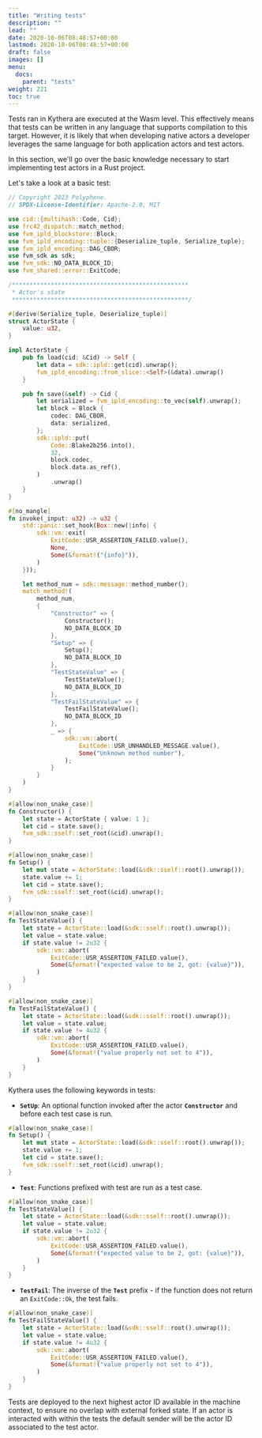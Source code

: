 ```yaml
---
title: "Writing tests"
description: ""
lead: ""
date: 2020-10-06T08:48:57+00:00
lastmod: 2020-10-06T08:48:57+00:00
draft: false
images: []
menu:
  docs:
    parent: "tests"
weight: 221
toc: true
---
```


Tests ran in Kythera are executed at the Wasm level. This effectively means that tests can be written in any language that supports
compilation to this target. However, it is likely that when developing native actors a developer leverages the same language
for both application actors and test actors.

In this section, we'll go over the basic knowledge necessary to start implementing test actors in a Rust project.

Let's take a look at a basic test:
```rust
// Copyright 2023 Polyphene.
// SPDX-License-Identifier: Apache-2.0, MIT

use cid::{multihash::Code, Cid};
use frc42_dispatch::match_method;
use fvm_ipld_blockstore::Block;
use fvm_ipld_encoding::tuple::{Deserialize_tuple, Serialize_tuple};
use fvm_ipld_encoding::DAG_CBOR;
use fvm_sdk as sdk;
use fvm_sdk::NO_DATA_BLOCK_ID;
use fvm_shared::error::ExitCode;

/**************************************************
 * Actor's state
 **************************************************/

#[derive(Serialize_tuple, Deserialize_tuple)]
struct ActorState {
    value: u32,
}

impl ActorState {
    pub fn load(cid: &Cid) -> Self {
        let data = sdk::ipld::get(cid).unwrap();
        fvm_ipld_encoding::from_slice::<Self>(&data).unwrap()
    }

    pub fn save(&self) -> Cid {
        let serialized = fvm_ipld_encoding::to_vec(self).unwrap();
        let block = Block {
            codec: DAG_CBOR,
            data: serialized,
        };
        sdk::ipld::put(
            Code::Blake2b256.into(),
            32,
            block.codec,
            block.data.as_ref(),
        )
            .unwrap()
    }
}

#[no_mangle]
fn invoke(_input: u32) -> u32 {
    std::panic::set_hook(Box::new(|info| {
        sdk::vm::exit(
            ExitCode::USR_ASSERTION_FAILED.value(),
            None,
            Some(&format!("{info}")),
        )
    }));

    let method_num = sdk::message::method_number();
    match_method!(
        method_num,
        {
            "Constructor" => {
                Constructor();
                NO_DATA_BLOCK_ID
            },
            "Setup" => {
                Setup();
                NO_DATA_BLOCK_ID
            },
            "TestStateValue" => {
                TestStateValue();
                NO_DATA_BLOCK_ID
            },
            "TestFailStateValue" => {
                TestFailStateValue();
                NO_DATA_BLOCK_ID
            },
            _ => {
                sdk::vm::abort(
                    ExitCode::USR_UNHANDLED_MESSAGE.value(),
                    Some("Unknown method number"),
                );
            }
        }
    )
}

#[allow(non_snake_case)]
fn Constructor() {
    let state = ActorState { value: 1 };
    let cid = state.save();
    fvm_sdk::sself::set_root(&cid).unwrap();
}

#[allow(non_snake_case)]
fn Setup() {
    let mut state = ActorState::load(&sdk::sself::root().unwrap());
    state.value += 1;
    let cid = state.save();
    fvm_sdk::sself::set_root(&cid).unwrap();
}

#[allow(non_snake_case)]
fn TestStateValue() {
    let state = ActorState::load(&sdk::sself::root().unwrap());
    let value = state.value;
    if state.value != 2u32 {
        sdk::vm::abort(
            ExitCode::USR_ASSERTION_FAILED.value(),
            Some(&format!("expected value to be 2, got: {value}")),
        )
    }
}

#[allow(non_snake_case)]
fn TestFailStateValue() {
    let state = ActorState::load(&sdk::sself::root().unwrap());
    let value = state.value;
    if state.value != 4u32 {
        sdk::vm::abort(
            ExitCode::USR_ASSERTION_FAILED.value(),
            Some(&format!("value properly not set to 4")),
        )
    }
}

```

Kythera uses the following keywords in tests:
- **`SetUp`**: An optional function invoked after the actor **`Constructor`** and before each test case is run.
```rust
#[allow(non_snake_case)]
fn Setup() {
    let mut state = ActorState::load(&sdk::sself::root().unwrap());
    state.value += 1;
    let cid = state.save();
    fvm_sdk::sself::set_root(&cid).unwrap();
}
```
- **`Test`**: Functions prefixed with test are run as a test case.
```rust
#[allow(non_snake_case)]
fn TestStateValue() {
    let state = ActorState::load(&sdk::sself::root().unwrap());
    let value = state.value;
    if state.value != 2u32 {
        sdk::vm::abort(
            ExitCode::USR_ASSERTION_FAILED.value(),
            Some(&format!("expected value to be 2, got: {value}")),
        )
    }
}
```
- **`TestFail`**: The inverse of the **`Test`** prefix - if the function does not return an `ExitCode::Ok`, the test fails.
```rust
#[allow(non_snake_case)]
fn TestFailStateValue() {
    let state = ActorState::load(&sdk::sself::root().unwrap());
    let value = state.value;
    if state.value != 4u32 {
        sdk::vm::abort(
            ExitCode::USR_ASSERTION_FAILED.value(),
            Some(&format!("value properly not set to 4")),
        )
    }
}
```

Tests are deployed to the next highest actor ID available in the machine context, to ensure no overlap with external forked state.
If an actor is interacted with within the tests the default sender will be the actor ID associated to the test actor.